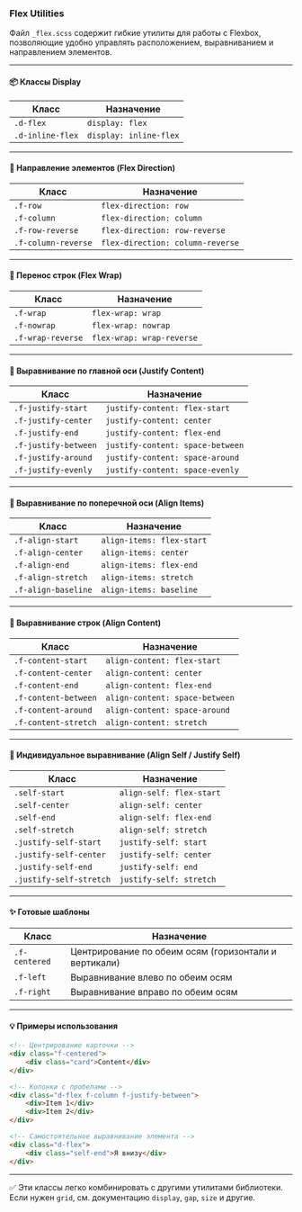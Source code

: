 ### Flex Utilities

Файл `_flex.scss` содержит гибкие утилиты для работы с Flexbox, позволяющие удобно управлять расположением, выравниванием и направлением элементов.

---

#### 📦 Классы Display

| Класс            | Назначение             |
| ---------------- | ---------------------- |
| `.d-flex`        | `display: flex`        |
| `.d-inline-flex` | `display: inline-flex` |

---

#### 🔁 Направление элементов (Flex Direction)

| Класс               | Назначение                       |
| ------------------- | -------------------------------- |
| `.f-row`            | `flex-direction: row`            |
| `.f-column`         | `flex-direction: column`         |
| `.f-row-reverse`    | `flex-direction: row-reverse`    |
| `.f-column-reverse` | `flex-direction: column-reverse` |

---

#### 🔁 Перенос строк (Flex Wrap)

| Класс             | Назначение                |
| ----------------- | ------------------------- |
| `.f-wrap`         | `flex-wrap: wrap`         |
| `.f-nowrap`       | `flex-wrap: nowrap`       |
| `.f-wrap-reverse` | `flex-wrap: wrap-reverse` |

---

#### 📏 Выравнивание по главной оси (Justify Content)

| Класс                | Назначение                       |
| -------------------- | -------------------------------- |
| `.f-justify-start`   | `justify-content: flex-start`    |
| `.f-justify-center`  | `justify-content: center`        |
| `.f-justify-end`     | `justify-content: flex-end`      |
| `.f-justify-between` | `justify-content: space-between` |
| `.f-justify-around`  | `justify-content: space-around`  |
| `.f-justify-evenly`  | `justify-content: space-evenly`  |

---

#### 📏 Выравнивание по поперечной оси (Align Items)

| Класс               | Назначение                |
| ------------------- | ------------------------- |
| `.f-align-start`    | `align-items: flex-start` |
| `.f-align-center`   | `align-items: center`     |
| `.f-align-end`      | `align-items: flex-end`   |
| `.f-align-stretch`  | `align-items: stretch`    |
| `.f-align-baseline` | `align-items: baseline`   |

---

#### 📏 Выравнивание строк (Align Content)

| Класс                | Назначение                     |
| -------------------- | ------------------------------ |
| `.f-content-start`   | `align-content: flex-start`    |
| `.f-content-center`  | `align-content: center`        |
| `.f-content-end`     | `align-content: flex-end`      |
| `.f-content-between` | `align-content: space-between` |
| `.f-content-around`  | `align-content: space-around`  |
| `.f-content-stretch` | `align-content: stretch`       |

---

#### 🎯 Индивидуальное выравнивание (Align Self / Justify Self)

| Класс                   | Назначение               |
| ----------------------- | ------------------------ |
| `.self-start`           | `align-self: flex-start` |
| `.self-center`          | `align-self: center`     |
| `.self-end`             | `align-self: flex-end`   |
| `.self-stretch`         | `align-self: stretch`    |
| `.justify-self-start`   | `justify-self: start`    |
| `.justify-self-center`  | `justify-self: center`   |
| `.justify-self-end`     | `justify-self: end`      |
| `.justify-self-stretch` | `justify-self: stretch`  |

---

#### ✨ Готовые шаблоны

| Класс         | Назначение                                            |
| ------------- | ----------------------------------------------------- |
| `.f-centered` | Центрирование по обеим осям (горизонтали и вертикали) |
| `.f-left`     | Выравнивание влево по обеим осям                      |
| `.f-right`    | Выравнивание вправо по обеим осям                     |

---

#### 💡 Примеры использования

```html
<!-- Центрирование карточки -->
<div class="f-centered">
    <div class="card">Content</div>
</div>

<!-- Колонки с пробелами -->
<div class="d-flex f-column f-justify-between">
    <div>Item 1</div>
    <div>Item 2</div>
</div>

<!-- Самостоятельное выравнивание элемента -->
<div class="d-flex">
    <div class="self-end">Я внизу</div>
</div>
```

---

✅ Эти классы легко комбинировать с другими утилитами библиотеки. Если нужен `grid`, см. документацию `display`, `gap`, `size` и другие.
